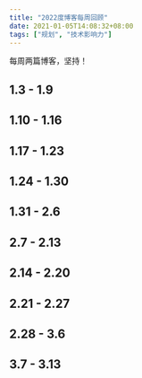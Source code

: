 ```yaml
---
title: "2022度博客每周回顾"
date: 2021-01-05T14:08:32+08:00
tags: ["规划", "技术影响力"]
---
```


每周两篇博客，坚持！

## 1.3 - 1.9



## 1.10 - 1.16



## 1.17 - 1.23



## 1.24 - 1.30



## 1.31 - 2.6



## 2.7 - 2.13



## 2.14 - 2.20



## 2.21 - 2.27



## 2.28 - 3.6



## 3.7 - 3.13









